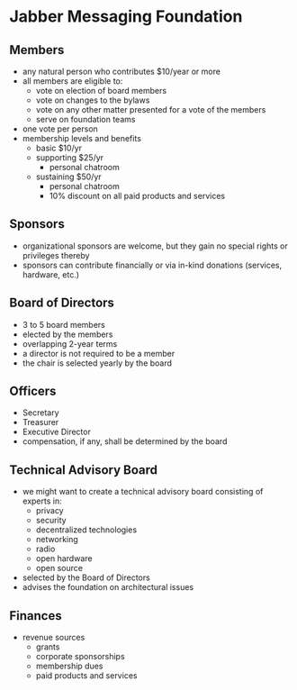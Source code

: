# Jabber Messaging Foundation

## Members

- any natural person who contributes $10/year or more
- all members are eligible to:
  - vote on election of board members
  - vote on changes to the bylaws
  - vote on any other matter presented for a vote of the members
  - serve on foundation teams 
- one vote per person
- membership levels and benefits
  - basic $10/yr
  - supporting $25/yr
    - personal chatroom
  - sustaining $50/yr
    - personal chatroom
    - 10% discount on all paid products and services

## Sponsors

- organizational sponsors are welcome, but they gain no special rights or privileges thereby
- sponsors can contribute financially or via in-kind donations (services, hardware, etc.)

## Board of Directors

- 3 to 5 board members
- elected by the members
- overlapping 2-year terms
- a director is not required to be a member
- the chair is selected yearly by the board

## Officers

- Secretary
- Treasurer
- Executive Director
- compensation, if any, shall be determined by the board

## Technical Advisory Board

- we might want to create a technical advisory board consisting of experts in:
  - privacy
  - security
  - decentralized technologies
  - networking
  - radio
  - open hardware
  - open source
- selected by the Board of Directors
- advises the foundation on architectural issues

## Finances

- revenue sources
  - grants
  - corporate sponsorships
  - membership dues
  - paid products and services


